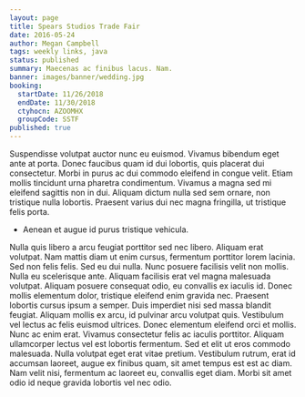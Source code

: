 ```yaml
---
layout: page
title: Spears Studios Trade Fair
date: 2016-05-24
author: Megan Campbell
tags: weekly links, java
status: published
summary: Maecenas ac finibus lacus. Nam.
banner: images/banner/wedding.jpg
booking:
  startDate: 11/26/2018
  endDate: 11/30/2018
  ctyhocn: AZOOMHX
  groupCode: SSTF
published: true
---
```

Suspendisse volutpat auctor nunc eu euismod. Vivamus bibendum eget ante at porta. Donec faucibus quam id dui lobortis, quis placerat dui consectetur. Morbi in purus ac dui commodo eleifend in congue velit. Etiam mollis tincidunt urna pharetra condimentum. Vivamus a magna sed mi eleifend sagittis non in dui. Aliquam dictum nulla sed sem ornare, non tristique nulla lobortis. Praesent varius dui nec magna fringilla, ut tristique felis porta.

* Aenean et augue id purus tristique vehicula.

Nulla quis libero a arcu feugiat porttitor sed nec libero. Aliquam erat volutpat. Nam mattis diam ut enim cursus, fermentum porttitor lorem lacinia. Sed non felis felis. Sed eu dui nulla. Nunc posuere facilisis velit non mollis. Nulla eu scelerisque ante. Aliquam facilisis erat vel magna malesuada volutpat. Aliquam posuere consequat odio, eu convallis ex iaculis id. Donec mollis elementum dolor, tristique eleifend enim gravida nec. Praesent lobortis cursus ipsum a semper.
Duis imperdiet nisi sed massa blandit feugiat. Aliquam mollis ex arcu, id pulvinar arcu volutpat quis. Vestibulum vel lectus ac felis euismod ultrices. Donec elementum eleifend orci et mollis. Nunc ac enim erat. Vivamus consectetur felis ac iaculis porttitor. Aliquam ullamcorper lectus vel est lobortis fermentum. Sed et elit ut eros commodo malesuada. Nulla volutpat eget erat vitae pretium. Vestibulum rutrum, erat id accumsan laoreet, augue ex finibus quam, sit amet tempus est est ac diam. Nam velit nisi, fermentum ac laoreet eu, convallis eget diam. Morbi sit amet odio id neque gravida lobortis vel nec odio.
